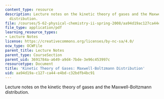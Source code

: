 ```yaml
---
content_type: resource
description: Lecture notes on the kinetic theory of gases and the Maxwell-Boltzmann
  distribution.
file: /courses/5-62-physical-chemistry-ii-spring-2008/aa94d19ac127ca44e4bdc32bdfb4bc91_28_562ln08.pdf
file_type: application/pdf
learning_resource_types:
- Lecture Notes
license: https://creativecommons.org/licenses/by-nc-sa/4.0/
ocw_type: OCWFile
parent_title: Lecture Notes
parent_type: CourseSection
parent_uid: 3691784a-a649-a9d4-7bde-3e96c453997c
resourcetype: Document
title: 'Kinetic Theory of Gases: Maxwell-Boltzmann Distribution'
uid: aa94d19a-c127-ca44-e4bd-c32bdfb4bc91
---
```

Lecture notes on the kinetic theory of gases and the Maxwell-Boltzmann distribution.